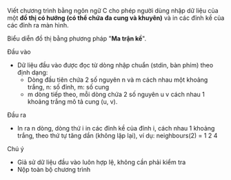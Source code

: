 Viết chương trình bằng ngôn ngữ C cho phép người dùng nhập dữ liệu của một **đồ thị có hướng (có thể chứa đa cung và khuyên)** và in các đỉnh kề của các đỉnh ra màn hình.

Biểu diễn đồ thị bằng phương pháp "**Ma trận kề**".

Đầu vào
- Dữ liệu đầu vào được đọc từ dòng nhập chuẩn (stdin, bàn phím) theo định dạng:
  - Dòng đầu tiên chứa 2 số nguyên n và m cách nhau một khoảng trắng, n: số đỉnh, m: số cung
  - m dòng tiếp theo, mỗi dòng chứa 2 số nguyên u v cách nhau 1 khoảng trắng mô tả cung (u, v).

Đầu ra
- In ra n dòng, dòng thứ i in các đỉnh kề của đỉnh i, cách nhau 1 khoảng trắng, theo thứ tự tăng dần (không lặp lại), ví dụ: neighbours(2) = 1 2 4

Chú ý
- Giả sử dữ liệu đầu vào luôn hợp lệ, không cần phải kiểm tra
- Nộp toàn bộ chương trình
